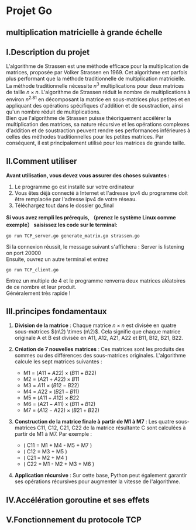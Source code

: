 # Projet Go

## multiplication matricielle à grande échelle

## I.Description du projet
L'algorithme de Strassen est une méthode efficace pour la multiplication de matrices, proposée par Volker Strassen en 1969. Cet algorithme est parfois plus performant que la méthode traditionnelle de multiplication matricielle.  
La méthode traditionnelle nécessite $n^3$ multiplications pour deux matrices de taille $n \times n$. L'algorithme de Strassen réduit le nombre de multiplications à environ $n^2.81$ en décomposant la matrice en sous-matrices plus petites et en appliquant des opérations spécifiques d'addition et de soustraction, ainsi qu'un nombre réduit de multiplications.  
Bien que l'algorithme de Strassen puisse théoriquement accélérer la multiplication des matrices, sa nature récursive et les opérations complexes d'addition et de soustraction peuvent rendre ses performances inférieures à celles des méthodes traditionnelles pour les petites matrices. Par conséquent, il est principalement utilisé pour les matrices de grande taille.  

## II.Comment utiliser
**Avant utilisation, vous devez vous assurer des choses suivantes :**  
1. Le programme go est installé sur votre ordinateur  
2. Vous êtes déjà connecté à Internet et l'adresse ipv4 du programme doit être remplacée par l'adresse ipv4 de votre réseau.  
3. Téléchargez tout dans le dossier go_final  

**Si vous avez rempli les prérequis, （prenez le système Linux comme exemple） saisissez les code sur le terminal:**  
```
go run TCP_server.go generate_matrix.go strassen.go  
```
Si la connexion réussit, le message suivant s'affichera : Server is listening on port 20000  
Ensuite, ouvrez un autre terminal et entrez  
```
go run TCP_client.go  
```
Entrez un multiple de 4 et le programme renverra deux matrices aléatoires de ce nombre et leur produit.  
Généralement très rapide !  

## III.principes fondamentaux
1. **Division de la matrice** : Chaque matrice $n \times n$ est divisée en quatre sous-matrices $(n\2) \times (n\2)$. Cela signifie que chaque matrice originale A et B est divisée en A11, A12, A21, A22 et B11, B12, B21, B22.  
2. **Création de 7 nouvelles matrices** : Ces matrices sont les produits des sommes ou des différences des sous-matrices originales. L'algorithme calcule les sept matrices suivantes :  
   -  M1 = $(A11 + A22) \times (B11 + B22)$ 
   -  M2 = $(A21 + A22) \times B11$ 
   -  M3 = $A11 \times (B12 - B22)$ 
   -  M4 = $A22 \times (B21 - B11)$ 
   -  M5 = $(A11 + A12) \times B22$ 
   -  M6 = $(A21 - A11) \times (B11 + B12)$ 
   -  M7 = $(A12 - A22) \times (B21 + B22)$ 

3. **Construction de la matrice finale à partir de M1 à M7** : Les quatre sous-matrices C11, C12, C21, C22 de la matrice résultante C sont calculées à partir de M1 à M7. Par exemple :  
   - \( C11 = M1 + M4 - M5 + M7 \)
   - \( C12 = M3 + M5 \)
   - \( C21 = M2 + M4 \)
   - \( C22 = M1 - M2 + M3 + M6 \)

4. **Application récursive** : Sur cette base, Python peut également garantir ses opérations récursives pour augmenter la vitesse de l'algorithme.

## IV.Accélération goroutine et ses effets

## V.Fonctionnement du protocole TCP
